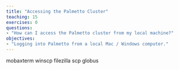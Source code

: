 ```yaml
---
title: "Accessing the Palmetto Cluster"
teaching: 15
exercises: 0
questions:
- "How can I access the Palmetto cluster from my local machine?"
objectives:
- "Logging into Palmetto from a local Mac / Windows computer."
---
```


mobaxterm
winscp
filezilla
scp
globus
